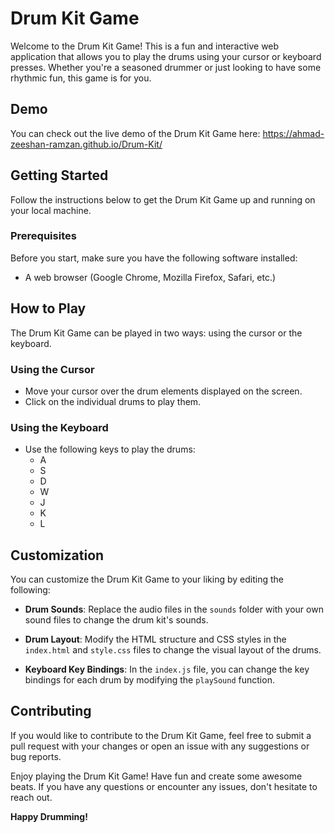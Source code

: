 # Drum Kit Game

Welcome to the Drum Kit Game! This is a fun and interactive web application that allows you to play the drums using your cursor or keyboard presses. Whether you're a seasoned drummer or just looking to have some rhythmic fun, this game is for you.

## Demo

You can check out the live demo of the Drum Kit Game here: https://ahmad-zeeshan-ramzan.github.io/Drum-Kit/

## Getting Started

Follow the instructions below to get the Drum Kit Game up and running on your local machine.

### Prerequisites

Before you start, make sure you have the following software installed:

- A web browser (Google Chrome, Mozilla Firefox, Safari, etc.)

## How to Play

The Drum Kit Game can be played in two ways: using the cursor or the keyboard.

### Using the Cursor

- Move your cursor over the drum elements displayed on the screen.
- Click on the individual drums to play them.

### Using the Keyboard

- Use the following keys to play the drums:
  - A
  - S
  - D
  - W
  - J
  - K
  - L

## Customization

You can customize the Drum Kit Game to your liking by editing the following:

- **Drum Sounds**: Replace the audio files in the `sounds` folder with your own sound files to change the drum kit's sounds.

- **Drum Layout**: Modify the HTML structure and CSS styles in the `index.html` and `style.css` files to change the visual layout of the drums.

- **Keyboard Key Bindings**: In the `index.js` file, you can change the key bindings for each drum by modifying the `playSound` function.

## Contributing

If you would like to contribute to the Drum Kit Game, feel free to submit a pull request with your changes or open an issue with any suggestions or bug reports.

Enjoy playing the Drum Kit Game! Have fun and create some awesome beats. If you have any questions or encounter any issues, don't hesitate to reach out.

**Happy Drumming!**

